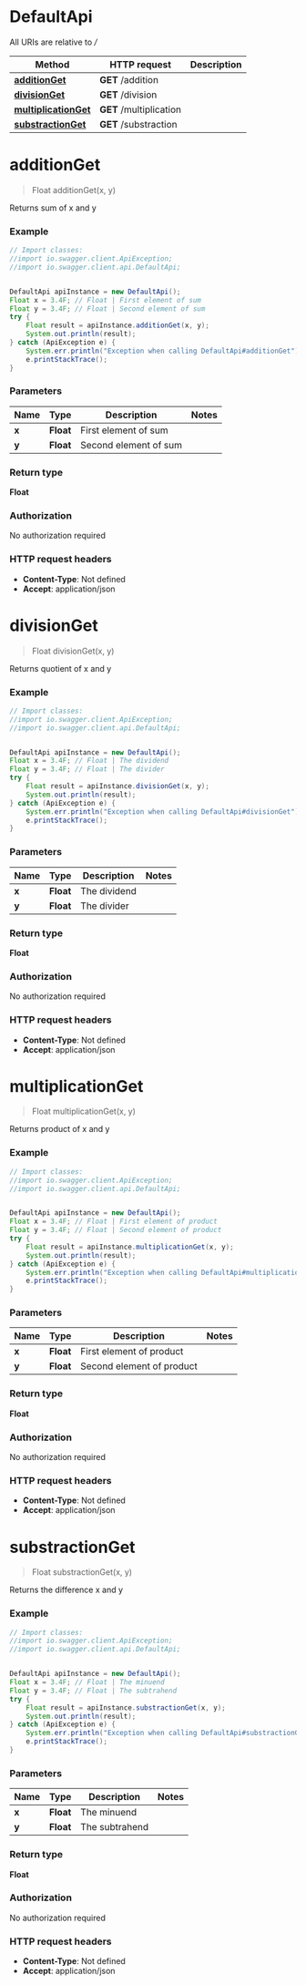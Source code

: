 # DefaultApi

All URIs are relative to */*

Method | HTTP request | Description
------------- | ------------- | -------------
[**additionGet**](DefaultApi.md#additionGet) | **GET** /addition | 
[**divisionGet**](DefaultApi.md#divisionGet) | **GET** /division | 
[**multiplicationGet**](DefaultApi.md#multiplicationGet) | **GET** /multiplication | 
[**substractionGet**](DefaultApi.md#substractionGet) | **GET** /substraction | 

<a name="additionGet"></a>
# **additionGet**
> Float additionGet(x, y)



Returns sum of x and y

### Example
```java
// Import classes:
//import io.swagger.client.ApiException;
//import io.swagger.client.api.DefaultApi;


DefaultApi apiInstance = new DefaultApi();
Float x = 3.4F; // Float | First element of sum
Float y = 3.4F; // Float | Second element of sum
try {
    Float result = apiInstance.additionGet(x, y);
    System.out.println(result);
} catch (ApiException e) {
    System.err.println("Exception when calling DefaultApi#additionGet");
    e.printStackTrace();
}
```

### Parameters

Name | Type | Description  | Notes
------------- | ------------- | ------------- | -------------
 **x** | **Float**| First element of sum |
 **y** | **Float**| Second element of sum |

### Return type

**Float**

### Authorization

No authorization required

### HTTP request headers

 - **Content-Type**: Not defined
 - **Accept**: application/json

<a name="divisionGet"></a>
# **divisionGet**
> Float divisionGet(x, y)



Returns quotient of x and y

### Example
```java
// Import classes:
//import io.swagger.client.ApiException;
//import io.swagger.client.api.DefaultApi;


DefaultApi apiInstance = new DefaultApi();
Float x = 3.4F; // Float | The dividend
Float y = 3.4F; // Float | The divider
try {
    Float result = apiInstance.divisionGet(x, y);
    System.out.println(result);
} catch (ApiException e) {
    System.err.println("Exception when calling DefaultApi#divisionGet");
    e.printStackTrace();
}
```

### Parameters

Name | Type | Description  | Notes
------------- | ------------- | ------------- | -------------
 **x** | **Float**| The dividend |
 **y** | **Float**| The divider |

### Return type

**Float**

### Authorization

No authorization required

### HTTP request headers

 - **Content-Type**: Not defined
 - **Accept**: application/json

<a name="multiplicationGet"></a>
# **multiplicationGet**
> Float multiplicationGet(x, y)



Returns product of x and y

### Example
```java
// Import classes:
//import io.swagger.client.ApiException;
//import io.swagger.client.api.DefaultApi;


DefaultApi apiInstance = new DefaultApi();
Float x = 3.4F; // Float | First element of product
Float y = 3.4F; // Float | Second element of product
try {
    Float result = apiInstance.multiplicationGet(x, y);
    System.out.println(result);
} catch (ApiException e) {
    System.err.println("Exception when calling DefaultApi#multiplicationGet");
    e.printStackTrace();
}
```

### Parameters

Name | Type | Description  | Notes
------------- | ------------- | ------------- | -------------
 **x** | **Float**| First element of product |
 **y** | **Float**| Second element of product |

### Return type

**Float**

### Authorization

No authorization required

### HTTP request headers

 - **Content-Type**: Not defined
 - **Accept**: application/json

<a name="substractionGet"></a>
# **substractionGet**
> Float substractionGet(x, y)



Returns the difference x and y

### Example
```java
// Import classes:
//import io.swagger.client.ApiException;
//import io.swagger.client.api.DefaultApi;


DefaultApi apiInstance = new DefaultApi();
Float x = 3.4F; // Float | The minuend
Float y = 3.4F; // Float | The subtrahend
try {
    Float result = apiInstance.substractionGet(x, y);
    System.out.println(result);
} catch (ApiException e) {
    System.err.println("Exception when calling DefaultApi#substractionGet");
    e.printStackTrace();
}
```

### Parameters

Name | Type | Description  | Notes
------------- | ------------- | ------------- | -------------
 **x** | **Float**| The minuend |
 **y** | **Float**| The subtrahend |

### Return type

**Float**

### Authorization

No authorization required

### HTTP request headers

 - **Content-Type**: Not defined
 - **Accept**: application/json

